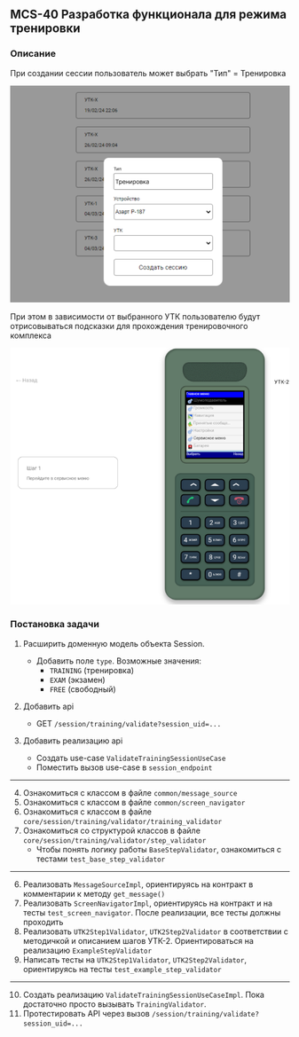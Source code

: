## MCS-40 Разработка функционала для режима тренировки

### Описание

При создании сессии пользователь может выбрать "Тип" = Тренировка

![img.png](img.png)

При этом в зависимости от выбранного УТК пользователю будут отрисовываться подсказки для прохождения тренировочного комплекса

![img_2.png](img_2.png)

### Постановка задачи

1. Расширить доменную модель объекта Session. 
   - Добавить поле `type`. Возможные значения:
       - `TRAINING` (тренировка)
       - `EXAM` (экзамен)
       - `FREE` (свободный)

2. Добавить api
   - GET `/session/training/validate?session_uid=...`
3. Добавить реализацию api
   - Создать use-case `ValidateTrainingSessionUseCase`
   - Поместить вызов use-case в `session_endpoint`
---
4. Ознакомиться с классом в файле `common/message_source`
5. Ознакомиться с классом в файле `common/screen_navigator`
4. Ознакомиться с классом в файле `core/session/training/validator/training_validator`
4. Ознакомиться со структурой классов в файле `core/session/training/validator/step_validator`
   - Чтобы понять логику работы `BaseStepValidator`, ознакомиться с тестами `test_base_step_validator`
---
6. Реализовать `MessageSourceImpl`, ориентируясь на контракт в комментарии к методу `get_message()`
7. Реализовать `ScreenNavigatorImpl`, ориентируясь на контракт и на тесты `test_screen_navigator`. После реализации, все тесты должны проходить
8. Реализовать `UTK2Step1Validator`, `UTK2Step2Validator` в соответствии с методичкой и описанием шагов УТК-2. Ориентироваться на реализацию `ExampleStepValidator`
8. Написать тесты на `UTK2Step1Validator`, `UTK2Step2Validator`, ориентируясь на тесты `test_example_step_validator`

---
10. Создать реализацию `ValidateTrainingSessionUseCaseImpl`. Пока достаточно просто вызывать `TrainingValidator`.
11. Протестировать API через вызов `/session/training/validate?session_uid=...`